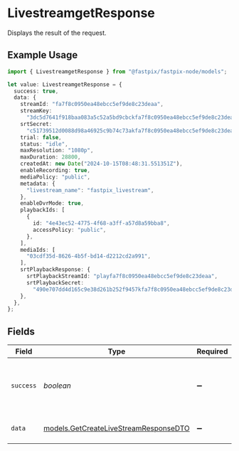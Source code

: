 # LivestreamgetResponse

Displays the result of the request.

## Example Usage

```typescript
import { LivestreamgetResponse } from "@fastpix/fastpix-node/models";

let value: LivestreamgetResponse = {
  success: true,
  data: {
    streamId: "fa7f8c0950ea48ebcc5ef9de8c23deaa",
    streamKey:
      "3dc5d7641f918baa083a5c52a5bd9cbckfa7f8c0950ea48ebcc5ef9de8c23deaa",
    srtSecret:
      "c51739512d0088d98a46925c9b74c73akfa7f8c0950ea48ebcc5ef9de8c23deaa",
    trial: false,
    status: "idle",
    maxResolution: "1080p",
    maxDuration: 28800,
    createdAt: new Date("2024-10-15T08:48:31.551351Z"),
    enableRecording: true,
    mediaPolicy: "public",
    metadata: {
      "livestream_name": "fastpix_livestream",
    },
    enableDvrMode: true,
    playbackIds: [
      {
        id: "4e43ec52-4775-4f68-a3ff-a57d8a59bba8",
        accessPolicy: "public",
      },
    ],
    mediaIds: [
      "03cdf35d-8626-4b5f-bd14-d2212cd2a991",
    ],
    srtPlaybackResponse: {
      srtPlaybackStreamId: "playfa7f8c0950ea48ebcc5ef9de8c23deaa",
      srtPlaybackSecret:
        "490e707dd4d165c9e38d261b252f9457kfa7f8c0950ea48ebcc5ef9de8c23deaa",
    },
  },
};
```

## Fields

| Field                                                                                | Type                                                                                 | Required                                                                             | Description                                                                          | Example                                                                              |
| ------------------------------------------------------------------------------------ | ------------------------------------------------------------------------------------ | ------------------------------------------------------------------------------------ | ------------------------------------------------------------------------------------ | ------------------------------------------------------------------------------------ |
| `success`                                                                            | *boolean*                                                                            | :heavy_minus_sign:                                                                   | It demonstrates whether the request is successful or not.                            | true                                                                                 |
| `data`                                                                               | [models.GetCreateLiveStreamResponseDTO](../models/getcreatelivestreamresponsedto.md) | :heavy_minus_sign:                                                                   | Displays the result of the request.                                                  |                                                                                      |